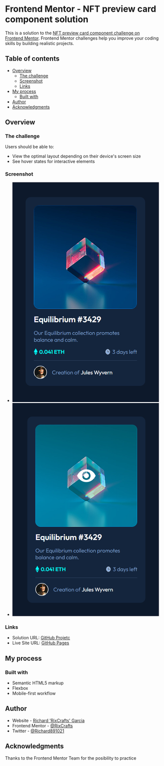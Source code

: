 # Frontend Mentor - NFT preview card component solution

This is a solution to the [NFT preview card component challenge on Frontend Mentor](https://www.frontendmentor.io/challenges/nft-preview-card-component-SbdUL_w0U). Frontend Mentor challenges help you improve your coding skills by building realistic projects. 

## Table of contents

- [Overview](#overview)
  - [The challenge](#the-challenge)
  - [Screenshot](#screenshot)
  - [Links](#links)
- [My process](#my-process)
  - [Built with](#built-with)
- [Author](#author)
- [Acknowledgments](#acknowledgments)

## Overview

### The challenge

Users should be able to:

- View the optimal layout depending on their device's screen size
- See hover states for interactive elements

### Screenshot

- ![UI](./design/Screenshot.png)
- ![UI on Hover](./design/Screenshot%20Hover.png)

### Links

- Solution URL: [GitHub Projetc](https://github.com/RixCrafts/Frontend-Mentor/tree/master/Projects/NFT%20Preview%20Card)
- Live Site URL: [GitHub Pages](https://rixcrafts.github.io/Frontend-Mentor/Projects/NFT%20Preview%20Card/index.html)

## My process

### Built with

- Semantic HTML5 markup
- Flexbox
- Mobile-first workflow

## Author

- Website - [Richard 'RixCrafts' Garcia](https://www.your-site.com)
- Frontend Mentor - [@RixCrafts](https://www.frontendmentor.io/profile/RixCrafts)
- Twitter - [@Richard891021](https://twitter.com/Richard891021)

## Acknowledgments

Thanks to the Frontend Mentor Team for the posibility to practice